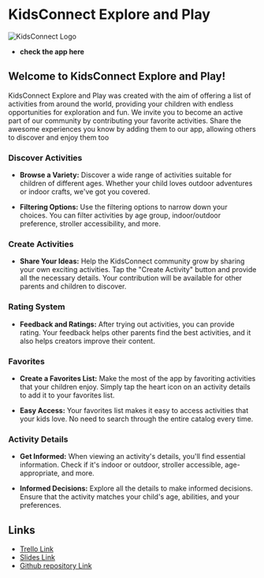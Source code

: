 # KidsConnect Explore and Play 

![KidsConnect Logo](/kidsconnect-client/src/assets/logo2.png)

- **check the app here**

## Welcome to KidsConnect Explore and Play!

KidsConnect Explore and Play was created with the aim of offering a list of activities from around the world, providing your children with endless opportunities for exploration and fun. We invite you to become an active part of our community by contributing your favorite activities. Share the awesome experiences you know by adding them to our app, allowing others to discover and enjoy them too

### Discover Activities

- **Browse a Variety:** Discover a wide range of activities suitable for children of different ages. Whether your child loves outdoor adventures or indoor crafts, we've got you covered.

- **Filtering Options:** Use the filtering options to narrow down your choices. You can filter activities by age group, indoor/outdoor preference, stroller accessibility, and more.

### Create Activities

- **Share Your Ideas:** Help the KidsConnect community grow by sharing your own exciting activities. Tap the "Create Activity" button and provide all the necessary details. Your contribution will be available for other parents and children to discover.

### Rating System

- **Feedback and Ratings:** After trying out activities, you can provide rating. Your feedback helps other parents find the best activities, and it also helps creators improve their content.

### Favorites

- **Create a Favorites List:** Make the most of the app by favoriting activities that your children enjoy. Simply tap the heart icon on an activity details to add it to your favorites list.

- **Easy Access:** Your favorites list makes it easy to access activities that your kids love. No need to search through the entire catalog every time.

### Activity Details

- **Get Informed:** When viewing an activity's details, you'll find essential information. Check if it's indoor or outdoor, stroller accessible, age-appropriate, and more.

- **Informed Decisions:** Explore all the details to make informed decisions. Ensure that the activity matches your child's age, abilities, and your preferences.

## Links
- [Trello Link](https://trello.com/b/Dg8I4y1C/kidsconnect-explore-play)
- [Slides Link]()
- [Github repository Link](https://github.com/Ironhack-Final-Project-KidsApp) 

